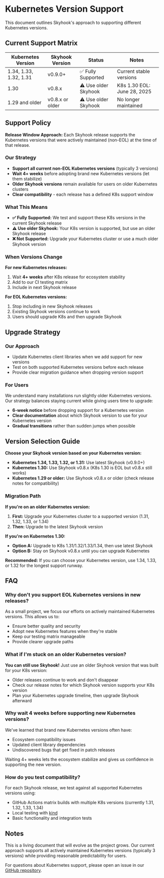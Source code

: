 # Kubernetes Version Support

This document outlines Skyhook's approach to supporting different Kubernetes versions.

## Current Support Matrix

| Kubernetes Version | Skyhook Version | Status | Notes |
|--------------------|-----------------|---------|-------|
| 1.34, 1.33, 1.32, 1.31  | v0.9.0+         | ✅ Fully Supported | Current stable versions |
| 1.30               | v0.8.x          | ⚠️ Use older Skyhook | K8s 1.30 EOL: June 28, 2025 |
| 1.29 and older    | v0.8.x or older | ⚠️ Use older Skyhook | No longer maintained |

## Support Policy

**Release Window Approach:** Each Skyhook release supports the Kubernetes versions that were actively maintained (non-EOL) at the time of that release.

### Our Strategy

- **Support all current non-EOL Kubernetes versions** (typically 3 versions)
- **Wait 4+ weeks** before adopting brand new Kubernetes versions (let them stabilize)
- **Older Skyhook versions** remain available for users on older Kubernetes clusters
- **Clear compatibility** - each release has a defined K8s support window

### What This Means

- **✅ Fully Supported:** We test and support these K8s versions in the current Skyhook release
- **⚠️ Use older Skyhook:** Your K8s version is supported, but use an older Skyhook release
- **❌ Not Supported:** Upgrade your Kubernetes cluster or use a much older Skyhook version

### When Versions Change

**For new Kubernetes releases:**
1. Wait **4+ weeks** after K8s release for ecosystem stability
2. Add to our CI testing matrix
3. Include in next Skyhook release

**For EOL Kubernetes versions:**
1. Stop including in new Skyhook releases
2. Existing Skyhook versions continue to work
3. Users should upgrade K8s and then upgrade Skyhook

## Upgrade Strategy

### Our Approach
- Update Kubernetes client libraries when we add support for new versions
- Test on both supported Kubernetes versions before each release
- Provide clear migration guidance when dropping version support

### For Users
We understand many installations run slightly older Kubernetes versions. Our strategy balances staying current while giving users time to upgrade:

- **6-week notice** before dropping support for a Kubernetes version
- **Clear documentation** about which Skyhook version to use for your Kubernetes version
- **Gradual transitions** rather than sudden jumps when possible

## Version Selection Guide

**Choose your Skyhook version based on your Kubernetes version:**

- **Kubernetes 1.34, 1.33, 1.32, or 1.31:** Use latest Skyhook (v0.9.0+)
- **Kubernetes 1.30:** Use Skyhook v0.8.x (K8s 1.30 is EOL but v0.8.x still works)
- **Kubernetes 1.29 or older:** Use Skyhook v0.8.x or older (check release notes for compatibility)

### Migration Path

**If you're on an older Kubernetes version:**
1. **First:** Upgrade your Kubernetes cluster to a supported version (1.31, 1.32, 1.33, or 1.34)
2. **Then:** Upgrade to the latest Skyhook version

**If you're on Kubernetes 1.30:**
- **Option A:** Upgrade to K8s 1.31/1.32/1.33/1.34, then use latest Skyhook
- **Option B:** Stay on Skyhook v0.8.x until you can upgrade Kubernetes

**Recommended:** If you can choose your Kubernetes version, use 1.34, 1.33, or 1.32 for the longest support runway.

## FAQ

### Why don't you support EOL Kubernetes versions in new releases?

As a small project, we focus our efforts on actively maintained Kubernetes versions. This allows us to:
- Ensure better quality and security
- Adopt new Kubernetes features when they're stable  
- Keep our testing matrix manageable
- Provide clearer upgrade paths

### What if I'm stuck on an older Kubernetes version?

**You can still use Skyhook!** Just use an older Skyhook version that was built for your K8s version:
- Older releases continue to work and don't disappear
- Check our release notes for which Skyhook version supports your K8s version
- Plan your Kubernetes upgrade timeline, then upgrade Skyhook afterward

### Why wait 4 weeks before supporting new Kubernetes versions?

We've learned that brand new Kubernetes versions often have:
- Ecosystem compatibility issues
- Updated client library dependencies  
- Undiscovered bugs that get fixed in patch releases

Waiting 4+ weeks lets the ecosystem stabilize and gives us confidence in supporting the new version.

### How do you test compatibility?

For each Skyhook release, we test against all supported Kubernetes versions using:
- GitHub Actions matrix builds with multiple K8s versions (currently 1.31, 1.32, 1.33, 1.34)
- Local testing with [kind](https://kind.sigs.k8s.io/)
- Basic functionality and integration tests

## Notes

This is a living document that will evolve as the project grows. Our current approach supports all actively maintained Kubernetes versions (typically 3 versions) while providing reasonable predictability for users.

For questions about Kubernetes support, please open an issue in our [GitHub repository](https://github.com/NVIDIA/skyhook). 